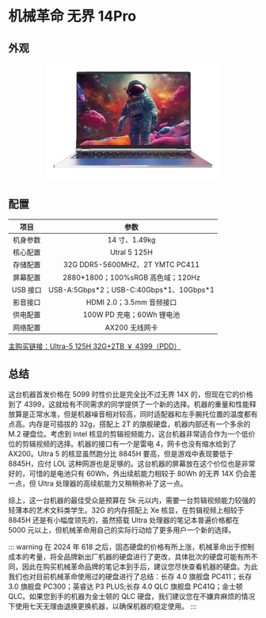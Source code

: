 # 机械革命 无界 14Pro

## 外观

<div style="margin: 0 auto; text-align: center; width: 70%"><img src="./assets/机械革命无界14Pro.png" /></div>

## 配置

|   项目   |                    参数                    |
| :------: | :----------------------------------------: |
| 机身参数 |               14 寸、1.49kg                |
| 核心配置 |                Utral 5 125H                |
| 存储配置 |      32G DDR5-5600MHZ、2T YMTC PC411       |
| 屏幕配置 |     2880\*1800；100%sRGB 高色域；120Hz     |
| USB 接口 | USB-A:5Gbps\*2；USB-C:40Gbps\*1、10Gbps\*1 |
| 影音接口 |          HDMI 2.0；3.5mm 音频接口          |
| 供电配置 |         100W PD 充电；60Wh 锂电池          |
| 网络配置 |               AX200 无线网卡               |

[主购买链接：Ultra-5 125H 32G+2TB ￥ 4399（PDD）](https://mobile.yangkeduo.com/goods.html?ps=h4QdW1tfJf)

## 总结

这台机器首发价格在 5099 时性价比是完全比不过无界 14X 的，但现在它的价格到了 4399，这就给有不同需求的同学提供了一个新的选择。机器的重量和性能释放算是正常水准，但是机器噪音相对较高，同时适配器和左手腕托位置的温度都有点高。内存是可插拔的 32g，搭配上 2T 的旗舰硬盘，机器内部还有一个多余的 M.2 硬盘位。考虑到 Intel 核显的剪辑视频能力，这台机器非常适合作为一个低价位的剪辑视频的选择。机器的接口有一个是雷电 4，网卡也没有缩水给到了 AX200。Ultra 5 的核显虽然跑分比 8845H 要高，但是游戏中表现要低于 8845H，应付 LOL 这种网游也是足够的。这台机器的屏幕放在这个价位也是非常好的，可惜的是电池只有 60Wh，外出续航能力相较于 80Wh 的无界 14X 仍会差一点，但 Ultra 处理器的高续航能力又稍稍弥补了这一点。

综上，这一台机器的最佳受众是预算在 5k 元以内，需要一台剪辑视频能力较强的轻薄本的艺术文科类学生。32G 的内存搭配上 Xe 核显，在剪辑视频上相较于 8845H 还是有小幅度领先的，虽然搭载 Ultra 处理器的笔记本普遍价格都在 5000 元以上，但机械革命用自己的实际行动给了更多用户一个新的选择。

::: warning
在 2024 年 618 之后，固态硬盘的价格有所上涨，机械革命出于控制成本的考量，将全品牌新出厂机器的硬盘进行了更改，具体批次的硬盘可能有所不同，因此在购买机械革命品牌的笔记本到手后，建议您尽快查看机器的硬盘。为此我们也对目前机械革命使用过的硬盘进行了总结：长存 4.0 旗舰盘 PC411；长存 3.0 旗舰盘 PC300；英睿达 P3 PLUS;长存 4.0 QLC 旗舰盘 PC41Q；金士顿 QLC。如果您到手的机器为金士顿的 QLC 硬盘，我们建议您在不嫌弃麻烦的情况下使用七天无理由退换更换机器，以确保机器的稳定使用。
:::

